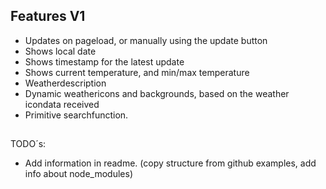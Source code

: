 ## Features V1

- Updates on pageload, or manually using the update button
- Shows local date
- Shows timestamp for the latest update
- Shows current temperature, and min/max temperature
- Weatherdescription
- Dynamic weathericons and backgrounds, based on the weather icondata received
- Primitive searchfunction.

##

TODO´s:

- Add information in readme. (copy structure from github examples, add info about node_modules)
